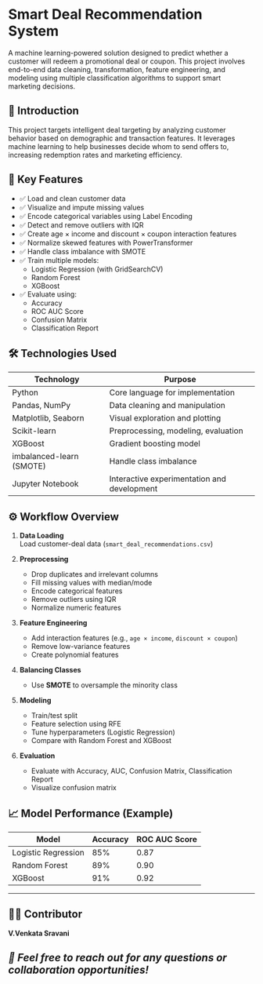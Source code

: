 # Smart Deal Recommendation System

A machine learning-powered solution designed to predict whether a customer will redeem a promotional deal or coupon. This project involves end-to-end data cleaning, transformation, feature engineering, and modeling using multiple classification algorithms to support smart marketing decisions.


## 📌 Introduction

This project targets intelligent deal targeting by analyzing customer behavior based on demographic and transaction features. It leverages machine learning to help businesses decide whom to send offers to, increasing redemption rates and marketing efficiency.


## 🚀 Key Features

- ✅ Load and clean customer data  
- ✅ Visualize and impute missing values  
- ✅ Encode categorical variables using Label Encoding  
- ✅ Detect and remove outliers with IQR  
- ✅ Create age × income and discount × coupon interaction features  
- ✅ Normalize skewed features with PowerTransformer  
- ✅ Handle class imbalance with SMOTE  
- ✅ Train multiple models:
  - Logistic Regression (with GridSearchCV)
  - Random Forest
  - XGBoost
- ✅ Evaluate using:
  - Accuracy
  - ROC AUC Score
  - Confusion Matrix
  - Classification Report


## 🛠 Technologies Used

| Technology         | Purpose                                    |
|-------------------|---------------------------------------------|
| Python            | Core language for implementation            |
| Pandas, NumPy     | Data cleaning and manipulation               |
| Matplotlib, Seaborn | Visual exploration and plotting           |
| Scikit-learn      | Preprocessing, modeling, evaluation          |
| XGBoost           | Gradient boosting model                      |
| imbalanced-learn (SMOTE) | Handle class imbalance               |
| Jupyter Notebook  | Interactive experimentation and development |



## ⚙ Workflow Overview

1. **Data Loading**  
   Load customer-deal data (`smart_deal_recommendations.csv`)

2. **Preprocessing**
   - Drop duplicates and irrelevant columns  
   - Fill missing values with median/mode  
   - Encode categorical features  
   - Remove outliers using IQR  
   - Normalize numeric features

3. **Feature Engineering**  
   - Add interaction features (e.g., `age × income`, `discount × coupon`)  
   - Remove low-variance features  
   - Create polynomial features

4. **Balancing Classes**  
   - Use **SMOTE** to oversample the minority class

5. **Modeling**  
   - Train/test split  
   - Feature selection using RFE  
   - Tune hyperparameters (Logistic Regression)  
   - Compare with Random Forest and XGBoost

6. **Evaluation**  
   - Evaluate with Accuracy, AUC, Confusion Matrix, Classification Report  
   - Visualize confusion matrix


## 📈 Model Performance (Example)

| Model              | Accuracy | ROC AUC Score |
|-------------------|----------|---------------|
| Logistic Regression | 85%     | 0.87          |
| Random Forest       | 89%     | 0.90          |
| XGBoost             | 91%     | 0.92          |

---

## 👩‍💻 Contributor

**V.Venkata Sravani**  

## *📩 Feel free to reach out for any questions or collaboration opportunities!*
